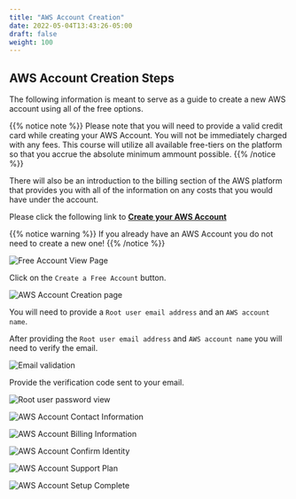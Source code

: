 ```yaml
---
title: "AWS Account Creation"
date: 2022-05-04T13:43:26-05:00
draft: false
weight: 100
---
```


## AWS Account Creation Steps
The following information  is meant to serve as a guide to create a new AWS account using all of the free options. 

{{% notice note %}}
Please note that you will need to provide a valid credit card while creating your AWS Account. You will not be immediately charged with any fees. This course will utilize all available free-tiers on the platform so that you accrue the absolute minimum ammount possible.
{{% /notice %}}

There will also be an introduction to the billing section of the AWS platform that provides you with all of the information on any costs that you would have under the account.

Please click the following link to **[Create your AWS Account](https://portal.aws.amazon.com/free)**

{{% notice warning %}}
If you already have an AWS Account you do not need to create a new one!
{{% /notice %}}

![Free Account View Page](pictures/aws-amazon-free.png?classes=border)

Click on the `Create a Free Account` button.

![AWS Account Creation page](pictures/aws-account-creation-homepage.png?classes=border)

You will need to provide a `Root user email address` and an `AWS account name`.

After providing the `Root user email address` and `AWS account name` you will need to verify the email.

![Email validation](pictures/email-validation.png?classes=border)

Provide the verification code sent to your email.

![Root user password view](pictures/root-user-password.png?classes=border)

![AWS Account Contact Information](pictures/contact-information.png?classes=border)

![AWS Account Billing Information](pictures/billing-information.png?classes=border)

![AWS Account Confirm Identity](pictures/confirm-identity.png?classes=border)

![AWS Account Support Plan](pictures/support-plan.png?classes=border)

![AWS Account Setup Complete](pictures/setup-complete.png?classes=border)